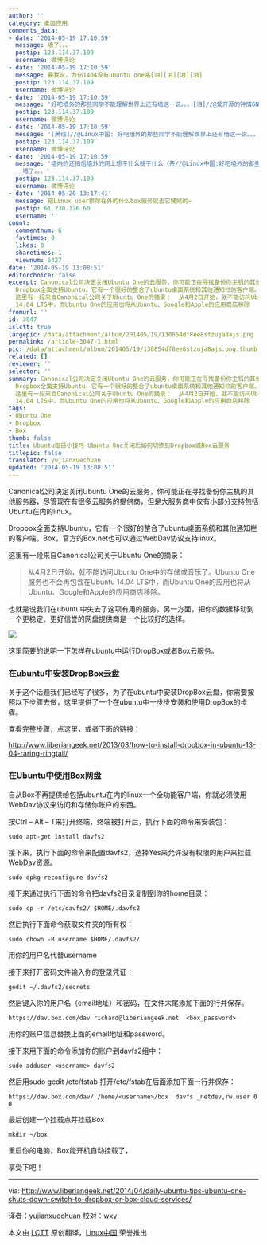 ```yaml
---
author: ''
category: 桌面应用
comments_data:
- date: '2014-05-19 17:10:59'
  message: 墙了。。。
  postip: 123.114.37.109
  username: 微博评论
- date: '2014-05-19 17:10:59'
  message: 要我说，为何1404没有ubuntu one咯[泪][泪][泪][泪]
  postip: 123.114.37.109
  username: 微博评论
- date: '2014-05-19 17:10:59'
  message: '好吧墙外的那些同学不能理解世界上还有墙这一说。。。[泪]//@爱开源的钟情GNOME: 墙了。。。'
  postip: 123.114.37.109
  username: 微博评论
- date: '2014-05-19 17:10:59'
  message: '[黑线]//@Linux中国: 好吧墙外的那些同学不能理解世界上还有墙这一说。。。[泪]//@爱开源的钟情GNOME: 墙了。。。'
  postip: 123.114.37.109
  username: 微博评论
- date: '2014-05-19 17:10:59'
  message: '墙内的还相信墙外的网上想干什么就干什么（茶//@Linux中国:好吧墙外的那些同学不能理解世界上还有墙这一说。。。[泪]//@爱开源的钟情GNOME:
    墙了。。。'
  postip: 123.114.37.109
  username: 微博评论
- date: '2014-05-20 13:17:41'
  message: 把Linux user排除在外的什么box服务就去它姥姥的~
  postip: 61.230.126.60
  username: ''
count:
  commentnum: 6
  favtimes: 0
  likes: 0
  sharetimes: 1
  viewnum: 6427
date: '2014-05-19 13:08:51'
editorchoice: false
excerpt: Canonical公司决定关闭Ubuntu One的云服务，你可能正在寻找备份你主机的其他服务器，尽管现在有很多云服务的提供商，但是大服务商中仅有小部分支持包括Ubuntu在内的linux。
  Dropbox全面支持Ubuntu，它有一个很好的整合了ubuntu桌面系统和其他通知栏的客户端。Box，官方的Box.net也可以通过WebDav协议支持linux。
  这里有一段来自Canonical公司关于Ubuntu One的摘录：  从4月2日开始，就不能访问Ubuntu One中的存储或音乐了。Ubuntu One服务也不会再包含在Ubuntu
  14.04 LTS中，而Ubuntu One的应用也将从Ubuntu、Google和Apple的应用商店移除
fromurl: ''
id: 3047
islctt: true
largepic: /data/attachment/album/201405/19/130854df8ee8stzuja8ajs.png
permalink: /article-3047-1.html
pic: /data/attachment/album/201405/19/130854df8ee8stzuja8ajs.png.thumb.jpg
related: []
reviewer: ''
selector: ''
summary: Canonical公司决定关闭Ubuntu One的云服务，你可能正在寻找备份你主机的其他服务器，尽管现在有很多云服务的提供商，但是大服务商中仅有小部分支持包括Ubuntu在内的linux。
  Dropbox全面支持Ubuntu，它有一个很好的整合了ubuntu桌面系统和其他通知栏的客户端。Box，官方的Box.net也可以通过WebDav协议支持linux。
  这里有一段来自Canonical公司关于Ubuntu One的摘录：  从4月2日开始，就不能访问Ubuntu One中的存储或音乐了。Ubuntu One服务也不会再包含在Ubuntu
  14.04 LTS中，而Ubuntu One的应用也将从Ubuntu、Google和Apple的应用商店移除
tags:
- Ubuntu One
- Dropbox
- Box
thumb: false
title: Ubuntu每日小技巧-Ubuntu One关闭后如何切换到Dropbox或Box云服务
titlepic: false
translator: yujianxuechuan
updated: '2014-05-19 13:08:51'
---
```


Canonical公司决定关闭Ubuntu One的云服务，你可能正在寻找备份你主机的其他服务器，尽管现在有很多云服务的提供商，但是大服务商中仅有小部分支持包括Ubuntu在内的linux。


Dropbox全面支持Ubuntu，它有一个很好的整合了ubuntu桌面系统和其他通知栏的客户端。Box，官方的Box.net也可以通过WebDav协议支持linux。


这里有一段来自Canonical公司关于Ubuntu One的摘录：



> 
> 从4月2日开始，就不能访问Ubuntu One中的存储或音乐了。Ubuntu One服务也不会再包含在Ubuntu 14.04 LTS中，而Ubuntu One的应用也将从Ubuntu、Google和Apple的应用商店移除。
> 
> 
> 


也就是说我们在ubuntu中失去了这项有用的服务。另一方面，把你的数据移动到一个更稳定、更好信誉的网盘提供商是一个比较好的选择。


![](/data/attachment/album/201405/19/130854df8ee8stzuja8ajs.png)


这里简要的说明一下怎样在ubuntu中运行DropBox或者Box云服务。


### 在ubuntu中安装DropBox云盘


关于这个话题我们已经写了很多，为了在ubuntu中安装DropBox云盘，你需要按照以下步骤去做，这里提供了一个在ubuntu中一步步安装和使用DropBox的步骤。


查看完整步骤，点这里，或者下面的链接：


<http://www.liberiangeek.net/2013/03/how-to-install-dropbox-in-ubuntu-13-04-raring-ringtail/>


### 在Ubuntu中使用Box网盘


自从Box不再提供给包括ubuntu在内的linux一个全功能客户端，你就必须使用WebDav协议来访问和存储你账户的东西。


按Ctrl – Alt – T来打开终端，终端被打开后，执行下面的命令来安装包：



```
sudo apt-get install davfs2

```

接下来，执行下面的命令来配置davfs2，选择Yes来允许没有权限的用户来挂载WebDav资源。



```
sudo dpkg-reconfigure davfs2

```

接下来通过执行下面的命令把davfs2目录复制到你的home目录：



```
sudo cp -r /etc/davfs2/ $HOME/.davfs2

```

然后执行下面命令获取文件夹的所有权：



```
sudo chown -R username $HOME/.davfs2/

```

用你的用户名代替username


接下来打开密码文件输入你的登录凭证：



```
gedit ~/.davfs2/secrets

```

然后键入你的用户名（email地址）和密码，在文件末尾添加下面的行并保存。



```
https://dav.box.com/dav richard@liberiangeek.net  <box_password>

```

用你的账户信息替换上面的email地址和password。


接下来用下面的命令添加你的账户到davfs2组中：



```
sudo adduser <username> davfs2

```

然后用sudo gedit /etc/fstab 打开/etc/fstab在后面添加下面一行并保存：



```
https://dav.box.com/dav/ /home/<username>/box  davfs _netdev,rw,user 0 0 

```

最后创建一个挂载点并挂载Box



```
mkdir ~/box

```

重启你的电脑，Box能开机自动挂载了，


享受下吧！




---


via: <http://www.liberiangeek.net/2014/04/daily-ubuntu-tips-ubuntu-one-shuts-down-switch-to-dropbox-or-box-cloud-services/>


译者：[yujianxuechuan](https://github.com/yujianxuechuan)  校对：[wxy](https://github.com/%E6%A0%A1wxy)


本文由 [LCTT](https://github.com/LCTT/TranslateProject) 原创翻译，[Linux中国](http://linux.cn/) 荣誉推出